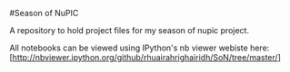 #Season of NuPIC

A repository to hold project files for my season of nupic project.

All notebooks can be viewed using IPython's nb viewer webiste here: [http://nbviewer.ipython.org/github/rhuairahrighairidh/SoN/tree/master/]

